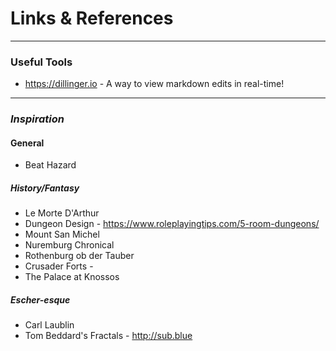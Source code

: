 # Links & References

***

### Useful Tools

- https://dillinger.io - A way to view markdown edits in real-time!

***

### *Inspiration*

#### General
- Beat Hazard

##### History/Fantasy
- Le Morte D'Arthur
- Dungeon Design - https://www.roleplayingtips.com/5-room-dungeons/ 
- Mount San Michel
- Nuremburg Chronical
- Rothenburg ob der Tauber
- Crusader Forts - 
- The Palace at Knossos

##### Escher-esque
- Carl Laublin
- Tom Beddard's Fractals - http://sub.blue 